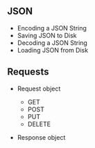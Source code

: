 ## JSON

- Encoding a JSON String
- Saving JSON to Disk
- Decoding a JSON String
- Loading JSON from Disk

## Requests

- Request object
    
    - GET
    - POST
    - PUT
    - DELETE

- Response object


